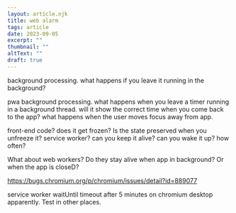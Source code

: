 ```yaml
---
layout: article.njk
title: web alarm
tags: article
date: 2023-09-05
excerpt: ""
thumbnail: ""
altText: ""
draft: true
---
```


background processing.
what happens if you leave it running in the background?

pwa background processing.
what happens when you leave a timer running in a background thread. will it show the correct time when you come back to the app?
what happens when the user moves focus away from app.


front-end code? does it get frozen? Is the state preserved when you unfreeze it?
service worker? can you keep it alive? can you wake it up? how often?

What about web workers? Do they stay alive when app in background? Or when the app is closeD?

https://bugs.chromium.org/p/chromium/issues/detail?id=889077


service worker waitUntil timeout after 5 minutes on chromium desktop apparently. Test in other places.